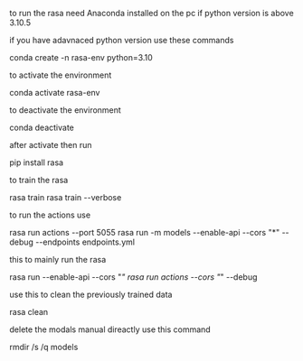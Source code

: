 to run the rasa need Anaconda installed on the pc if python version is above 3.10.5

if you have adavnaced python version use these commands

conda create -n rasa-env python=3.10

to activate the environment

conda activate rasa-env 

to deactivate the environment

conda deactivate

after activate then run 

pip install rasa

to train the rasa

rasa train
rasa train --verbose

to run the actions use

rasa run actions --port 5055
rasa run -m models --enable-api --cors "*" --debug --endpoints endpoints.yml

this to mainly run the rasa

 rasa run --enable-api --cors "*"
rasa run actions --cors "*" --debug

use this to clean the previously trained data

rasa clean

delete the modals manual direactly use this command

rmdir /s /q models
